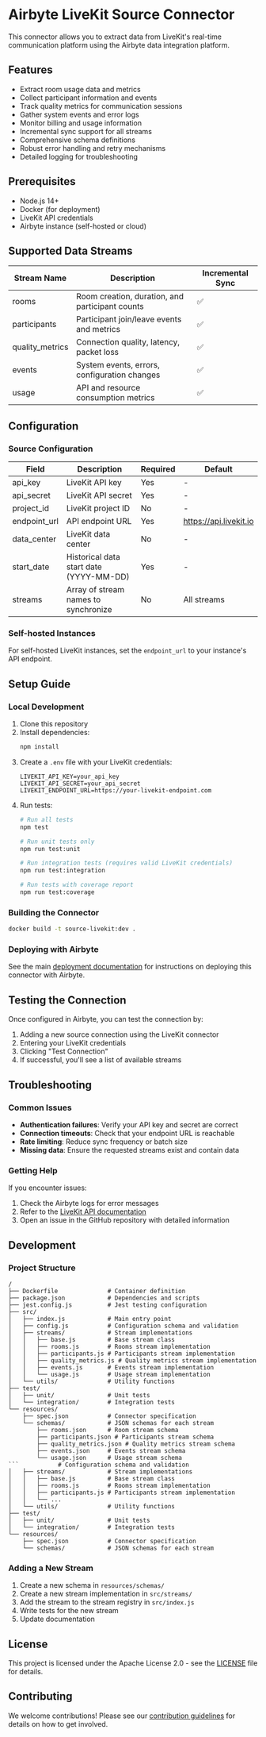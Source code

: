 # Airbyte LiveKit Source Connector

This connector allows you to extract data from LiveKit's real-time communication platform using the Airbyte data integration platform.

## Features

- Extract room usage data and metrics
- Collect participant information and events
- Track quality metrics for communication sessions
- Gather system events and error logs
- Monitor billing and usage information
- Incremental sync support for all streams
- Comprehensive schema definitions
- Robust error handling and retry mechanisms
- Detailed logging for troubleshooting

## Prerequisites

- Node.js 14+
- Docker (for deployment)
- LiveKit API credentials
- Airbyte instance (self-hosted or cloud)

## Supported Data Streams

| Stream Name | Description | Incremental Sync |
|-------------|-------------|------------------|
| rooms | Room creation, duration, and participant counts | ✅ |
| participants | Participant join/leave events and metrics | ✅ |
| quality_metrics | Connection quality, latency, packet loss | ✅ |
| events | System events, errors, configuration changes | ✅ |
| usage | API and resource consumption metrics | ✅ |

## Configuration

### Source Configuration

| Field | Description | Required | Default |
|-------|-------------|----------|---------|
| api_key | LiveKit API key | Yes | - |
| api_secret | LiveKit API secret | Yes | - |
| project_id | LiveKit project ID | No | - |
| endpoint_url | API endpoint URL | Yes | https://api.livekit.io |
| data_center | LiveKit data center | No | - |
| start_date | Historical data start date (YYYY-MM-DD) | Yes | - |
| streams | Array of stream names to synchronize | No | All streams |

### Self-hosted Instances

For self-hosted LiveKit instances, set the `endpoint_url` to your instance's API endpoint.

## Setup Guide

### Local Development

1. Clone this repository
2. Install dependencies:
   ```bash
   npm install
   ```
3. Create a `.env` file with your LiveKit credentials:
   ```env
   LIVEKIT_API_KEY=your_api_key
   LIVEKIT_API_SECRET=your_api_secret
   LIVEKIT_ENDPOINT_URL=https://your-livekit-endpoint.com
   ```
4. Run tests:
   ```bash
   # Run all tests
   npm test
   
   # Run unit tests only
   npm run test:unit
   
   # Run integration tests (requires valid LiveKit credentials)
   npm run test:integration
   
   # Run tests with coverage report
   npm run test:coverage
   ```

### Building the Connector

```bash
docker build -t source-livekit:dev .
```

### Deploying with Airbyte

See the main [deployment documentation](../docs/deployment.md) for instructions on deploying this connector with Airbyte.

## Testing the Connection

Once configured in Airbyte, you can test the connection by:

1. Adding a new source connection using the LiveKit connector
2. Entering your LiveKit credentials
3. Clicking "Test Connection"
4. If successful, you'll see a list of available streams

## Troubleshooting

### Common Issues

- **Authentication failures**: Verify your API key and secret are correct
- **Connection timeouts**: Check that your endpoint URL is reachable
- **Rate limiting**: Reduce sync frequency or batch size
- **Missing data**: Ensure the requested streams exist and contain data

### Getting Help

If you encounter issues:

1. Check the Airbyte logs for error messages
2. Refer to the [LiveKit API documentation](https://docs.livekit.io/server/getting-started/)
3. Open an issue in the GitHub repository with detailed information

## Development

### Project Structure

```
/
├── Dockerfile              # Container definition
├── package.json            # Dependencies and scripts
├── jest.config.js          # Jest testing configuration
├── src/
│   ├── index.js            # Main entry point
│   ├── config.js           # Configuration schema and validation
│   ├── streams/            # Stream implementations
│   │   ├── base.js         # Base stream class
│   │   ├── rooms.js        # Rooms stream implementation
│   │   ├── participants.js # Participants stream implementation
│   │   ├── quality_metrics.js # Quality metrics stream implementation
│   │   ├── events.js       # Events stream implementation
│   │   └── usage.js        # Usage stream implementation
│   └── utils/              # Utility functions
├── test/
│   ├── unit/               # Unit tests
│   └── integration/        # Integration tests
└── resources/
    ├── spec.json           # Connector specification
    └── schemas/            # JSON schemas for each stream
        ├── rooms.json      # Room stream schema
        ├── participants.json # Participants stream schema
        ├── quality_metrics.json # Quality metrics stream schema
        ├── events.json     # Events stream schema
        └── usage.json      # Usage stream schema
```           # Configuration schema and validation
│   ├── streams/            # Stream implementations
│   │   ├── base.js         # Base stream class
│   │   ├── rooms.js        # Rooms stream implementation
│   │   ├── participants.js # Participants stream implementation
│   │   └── ...
│   └── utils/              # Utility functions
├── test/
│   ├── unit/               # Unit tests
│   └── integration/        # Integration tests
└── resources/
    ├── spec.json           # Connector specification
    └── schemas/            # JSON schemas for each stream
```

### Adding a New Stream

1. Create a new schema in `resources/schemas/`
2. Create a new stream implementation in `src/streams/`
3. Add the stream to the stream registry in `src/index.js`
4. Write tests for the new stream
5. Update documentation

## License

This project is licensed under the Apache License 2.0 - see the [LICENSE](../LICENSE) file for details.

## Contributing

We welcome contributions! Please see our [contribution guidelines](../docs/CONTRIBUTING.md) for details on how to get involved.
